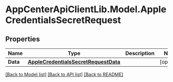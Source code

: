 # AppCenterApiClientLib.Model.AppleCredentialsSecretRequest
## Properties

Name | Type | Description | Notes
------------ | ------------- | ------------- | -------------
**Data** | [**AppleCredentialsSecretRequestData**](AppleCredentialsSecretRequestData.md) |  | [optional] 

[[Back to Model list]](../README.md#documentation-for-models) [[Back to API list]](../README.md#documentation-for-api-endpoints) [[Back to README]](../README.md)

